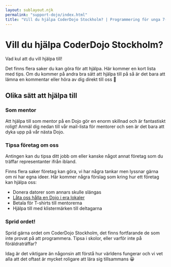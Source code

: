 ```yaml
---
layout: sublayout.njk 
permalink: "support-dojo/index.html"
title: "Vill du hjälpa CoderDojo Stockholm? | Programmering för unga 7-17"
---
```


# Vill du hjälpa CoderDojo Stockholm?

Vad kul att du vill hjälpa till! 

Det finns flera saker du kan göra för att hjälpa. Här kommer en kort lista med tips. Om du kommer på andra bra sätt att hjälpa till på så är det bara att lämna en kommentar eller höra av dig direkt till oss 🙂

## Olika sätt att hjälpa till

### Som mentor
Att hjälpa till som mentor på en Dojo gör en enorm skillnad och är fantastiskt roligt! Anmäl dig nedan till vår mail-lista för mentorer och sen är det bara att dyka upp på vår nästa Dojo.

<div class="ml-embedded" data-form="ScOKZS" style="text-align: left;"></div>

### Tipsa företag om oss
Antingen kan du tipsa ditt jobb om eller kanske något annat företag som du träffar representanter ifrån ibland.

Finns flera saker företag kan göra, vi har några tankar men lyssnar gärna om ni har egna ideer. Här kommer några förslag som kring hur ett företag kan hjälpa oss:
- Donera datorer som annars skulle slängas
- [Låta oss hålla en Dojo i era lokaler](/hosting-a-dojo/)
- Betala för T-shirts till mentorerna
- Hjälpa till med klistermärken till deltagarna

### Sprid ordet!
Sprid gärna ordet om CoderDojo Stockholm, det finns fortfarande de som inte provat på att programmera. Tipsa i skolor, eller varför inte på föräldraträffar?

Idag är det viktigare än någonsin att förstå hur världens fungerar och vi vet alla att det oftast är mycket roligare att lära sig tillsammans 😀